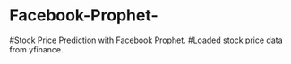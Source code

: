 # Facebook-Prophet-
#Stock Price Prediction with Facebook Prophet.
#Loaded stock price data from yfinance.
